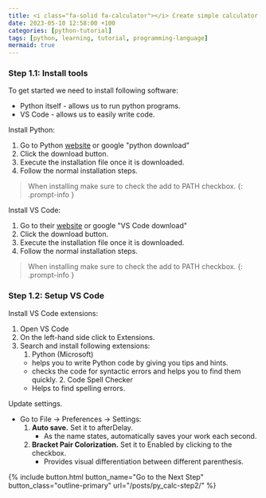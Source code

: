 ```yaml
--- 
title: <i class="fa-solid fa-calculator"></i> Create simple calculator - Step 1
date: 2023-05-10 12:58:00 +100
categories: [python-tutorial]
tags: [python, learning, tutorial, programming-language]
mermaid: true
---
```


### Step 1.1: Install tools

To get started we need to install following software:
- Python itself - allows us to run python programs.
- VS Code - allows us to easily write code.

Install Python:
1. Go to Python [website](https://www.python.org/downloads/)  or google "python download" 
2. Click the download button.
3. Execute the installation file once it is downloaded.
4. Follow the normal installation steps. 
> When installing make sure to check the add to PATH checkbox. 
    {: .prompt-info }

Install VS Code:
1. Go to their [website](https://code.visualstudio.com/download) or google "VS Code download"
2. Click the download button. 
3. Execute the installation file once it is downloaded.
4. Follow the normal installation steps. 
> When installing make sure to check the add to PATH checkbox.
    {: .prompt-info }


### Step 1.2: Setup VS Code

Install VS Code extensions:
1. Open VS Code
2. On the left-hand side click to Extensions.
3. Search and install following extensions:
     1. Python (Microsoft) 
   - helps you to write Python code by giving you tips and hints.
   - checks the code for syntactic errors and helps you to find them quickly.
     2. Code Spell Checker
   - Helps to find spelling errors. 

Update settings. 
- Go to File -> Preferences -> Settings:
    1. **Auto save.** Set it to afterDelay.
       - As the name states, automatically saves your work each second.
    2. **Bracket Pair Colorization.** Set it to Enabled by clicking to the checkbox.
       - Provides visual differentiation between different parenthesis. 
 
 {% include button.html button_name="Go to the Next Step" button_class="outline-primary" url="/posts/py_calc-step2/" %}